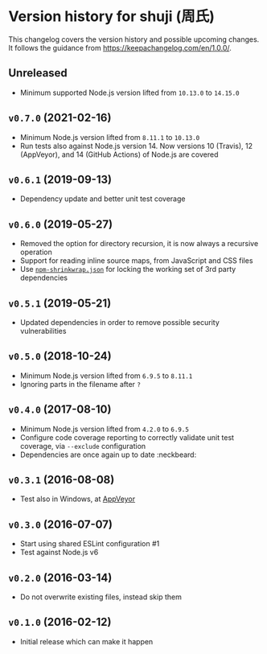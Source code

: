 # Version history for shuji (周氏)

This changelog covers the version history and possible upcoming changes.
It follows the guidance from https://keepachangelog.com/en/1.0.0/.

## Unreleased
- Minimum supported Node.js version lifted from `10.13.0` to `14.15.0`

## `v0.7.0` (2021-02-16)
- Minimum Node.js version lifted from `8.11.1` to `10.13.0`
- Run tests also against Node.js version 14. Now versions 10 (Travis), 12 (AppVeyor), and 14 (GitHub Actions) of Node.js are covered

## `v0.6.1` (2019-09-13)
- Dependency update and better unit test coverage

## `v0.6.0` (2019-05-27)
- Removed the option for directory recursion, it is now always a recursive operation
- Support for reading inline source maps, from JavaScript and CSS files
- Use [`npm-shrinkwrap.json`](https://docs.npmjs.com/files/shrinkwrap.json) for locking the working set of 3rd party dependencies

## `v0.5.1` (2019-05-21)
- Updated dependencies in order to remove possible security vulnerabilities

## `v0.5.0` (2018-10-24)
- Minimum Node.js version lifted from `6.9.5` to `8.11.1`
- Ignoring parts in the filename after `?`

## `v0.4.0` (2017-08-10)
- Minimum Node.js version lifted from `4.2.0` to `6.9.5`
- Configure code coverage reporting to correctly validate unit test coverage, via `--exclude` configuration
- Dependencies are once again up to date :neckbeard:

## `v0.3.1` (2016-08-08)
- Test also in Windows, at [AppVeyor](https://ci.appveyor.com/project/paazmaya/shuji)

## `v0.3.0` (2016-07-07)
- Start using shared ESLint configuration #1
- Test against Node.js v6

## `v0.2.0` (2016-03-14)
- Do not overwrite existing files, instead skip them

## `v0.1.0` (2016-02-12)
- Initial release which can make it happen
